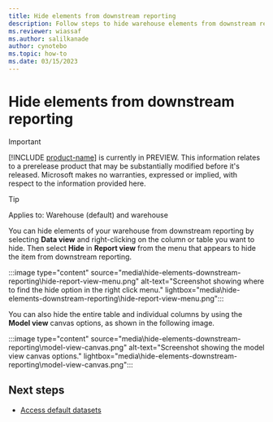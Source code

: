 ```yaml
---
title: Hide elements from downstream reporting
description: Follow steps to hide warehouse elements from downstream reporting.
ms.reviewer: wiassaf
ms.author: salilkanade
author: cynotebo
ms.topic: how-to
ms.date: 03/15/2023
---
```


# Hide elements from downstream reporting

> [!IMPORTANT]
> [!INCLUDE [product-name](../includes/product-name.md)] is currently in PREVIEW. This information relates to a prerelease product that may be substantially modified before it's released. Microsoft makes no warranties, expressed or implied, with respect to the information provided here.

> [!TIP]
> Applies to: Warehouse (default) and warehouse

You can hide elements of your warehouse from downstream reporting by selecting **Data view** and right-clicking on the column or table you want to hide. Then select **Hide** in **Report view** from the menu that appears to hide the item from downstream reporting.

:::image type="content" source="media\hide-elements-downstream-reporting\hide-report-view-menu.png" alt-text="Screenshot showing where to find the hide option in the right click menu." lightbox="media\hide-elements-downstream-reporting\hide-report-view-menu.png":::

You can also hide the entire table and individual columns by using the **Model view** canvas options, as shown in the following image.

:::image type="content" source="media\hide-elements-downstream-reporting\model-view-canvas.png" alt-text="Screenshot showing the model view canvas options." lightbox="media\hide-elements-downstream-reporting\model-view-canvas.png":::

## Next steps

- [Access default datasets](access-default-datasets.md)
